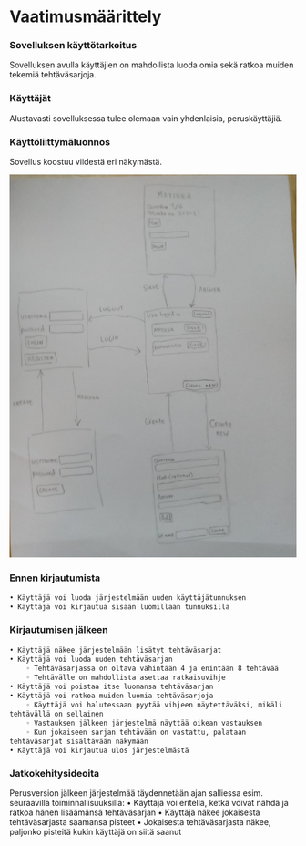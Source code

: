 # **Vaatimusmäärittely**

### **Sovelluksen käyttötarkoitus**
Sovelluksen avulla käyttäjien on mahdollista luoda omia sekä ratkoa muiden tekemiä tehtäväsarjoja.

### **Käyttäjät**
Alustavasti sovelluksessa tulee olemaan vain yhdenlaisia, peruskäyttäjiä.

### **Käyttöliittymäluonnos**
Sovellus koostuu viidestä eri näkymästä.

![Käyttöliittymäkaavio](https://github.com/nettivastaava/ot-harjoitustyo/blob/master/Tehtavageneraattori/dokumentaatio/kuvat/kayttoliittymakaavio.jpg)

### **Ennen kirjautumista**
    • Käyttäjä voi luoda järjestelmään uuden käyttäjätunnuksen
    • Käyttäjä voi kirjautua sisään luomillaan tunnuksilla

### **Kirjautumisen jälkeen**
    • Käyttäjä näkee järjestelmään lisätyt tehtäväsarjat
    • Käyttäjä voi luoda uuden tehtäväsarjan
        ◦ Tehtäväsarjassa on oltava vähintään 4 ja enintään 8 tehtävää
        ◦ Tehtävälle on mahdollista asettaa ratkaisuvihje
    • Käyttäjä voi poistaa itse luomansa tehtäväsarjan
    • Käyttäjä voi ratkoa muiden luomia tehtäväsarjoja
        ◦ Käyttäjä voi halutessaan pyytää vihjeen näytettäväksi, mikäli tehtävällä on sellainen
        ◦ Vastauksen jälkeen järjestelmä näyttää oikean vastauksen
        ◦ Kun jokaiseen sarjan tehtävään on vastattu, palataan tehtäväsarjat sisältävään näkymään
    • Käyttäjä voi kirjautua ulos järjestelmästä
      
### **Jatkokehitysideoita**
Perusversion jälkeen järjestelmää täydennetään ajan salliessa esim. seuraavilla toiminnallisuuksilla:
    • Käyttäjä voi eritellä, ketkä voivat nähdä ja ratkoa hänen lisäämänsä tehtäväsarjan
    • Käyttäjä näkee jokaisesta tehtäväsarjasta saamansa pisteet
    • Jokaisesta tehtäväsarjasta näkee, paljonko pisteitä kukin käyttäjä on siitä saanut
